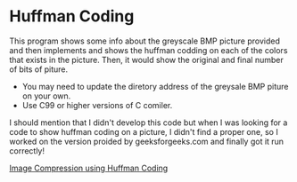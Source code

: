 # Huffman Coding
This program shows some info about the greyscale BMP picture provided and then implements and shows the huffman codding on each of the colors that exists in the picture. Then, it would show the original and final number of bits of piture.

- You may need to update the diretory address of the greysale BMP piture on your own.
- Use C99 or higher versions of C comiler.

I should mention that I didn't develop this code but when I was looking for a code to show huffman coding on a picture, I didn't find a proper one, so I worked on the version proided by geeksforgeeks.com and finally got it run correctly!

[Image Compression using Huffman Coding](https://www.geeksforgeeks.org/image-compression-using-huffman-coding/)
